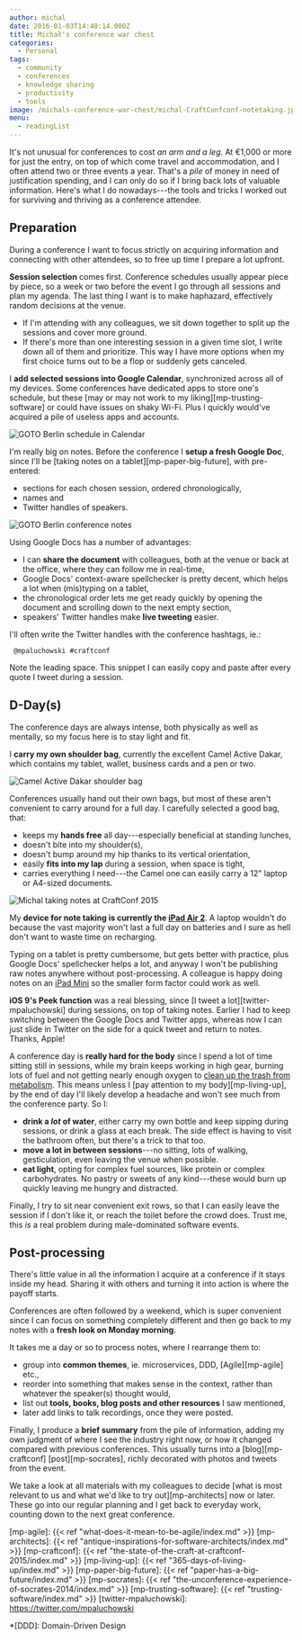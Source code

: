 ```yaml
---
author: michal
date: 2016-01-03T14:40:14.000Z
title: Michał's conference war chest
categories:
  - Personal
tags:
  - community
  - conferences
  - knowledge sharing
  - productivity
  - tools
image: /michals-conference-war-chest/michal-CraftConfconf-notetaking.jpg
menu:
  - readingList
---
```


It's not unusual for conferences to cost _an arm and a leg_. At €1,000 or more for just the entry, on top of which come travel and accommodation, and I often attend two or three events a year. That's a _pile_ of money in need of justification spending, and I can only do so if I bring back lots of valuable information. Here's what I do nowadays---the tools and tricks I worked out for surviving and thriving as a conference attendee.

<!--more-->

## Preparation

During a conference I want to focus strictly on acquiring information and connecting with other attendees, so to free up time I prepare a lot upfront.

__Session selection__ comes first. Conference schedules usually appear piece by piece, so a week or two before the event I go through all sessions and plan my agenda. The last thing I want is to make haphazard, effectively random decisions at the venue.

* If I'm attending with any colleagues, we sit down together to split up the sessions and cover more ground.
* If there's more than one interesting session in a given time slot, I write down all of them and prioritize. This way I have more options when my first choice turns out to be a flop or suddenly gets canceled.

I __add selected sessions into Google Calendar__, synchronized across all of my devices. Some conferences have dedicated apps to store one's schedule, but these [may or may not work to my liking][mp-trusting-software] or could have issues on shaky Wi-Fi. Plus I quickly would've acquired a pile of useless apps and accounts.

![GOTO Berlin schedule in Calendar](/michals-conference-war-chest/goto-berlin-conference-schedule.png)

I'm really big on notes. Before the conference I __setup a fresh Google Doc__, since I'll be [taking notes on a tablet][mp-paper-big-future], with pre-entered:

* sections for each chosen session, ordered chronologically,
* names and
* Twitter handles of speakers.

![GOTO Berlin conference notes](/michals-conference-war-chest/GOTO-Berlin-conference-notes.png)

Using Google Docs has a number of advantages:

* I can __share the document__ with colleagues, both at the venue or back at the office, where they can follow me in real-time,
* Google Docs' context-aware spellchecker is pretty decent, which helps a lot when (mis)typing on a tablet,
* the chronological order lets me get ready quickly by opening the document and scrolling down to the next empty section,
* speakers' Twitter handles make __live tweeting__ easier.

I'll often write the Twitter handles with the conference hashtags, ie.:

```
 @mpaluchowski #craftconf
```

Note the leading space. This snippet I can easily copy and paste after every quote I tweet during a session.

## D-Day(s)

The conference days are always intense, both physically as well as mentally, so my focus here is to stay light and fit.

I __carry my own shoulder bag__, currently the excellent Camel Active Dakar, which contains my tablet, wallet, business cards and a pen or two.

![Camel Active Dakar shoulder bag](/michals-conference-war-chest/camel-active-dakar-bag.jpg)

Conferences usually hand out their own bags, but most of these aren't convenient to carry around for a full day. I carefully selected a good bag, that:

* keeps my __hands free__ all day---especially beneficial at standing lunches,
* doesn't bite into my shoulder(s),
* doesn't bump around my hip thanks to its vertical orientation,
* easily __fits into my lap__ during a session, when space is tight,
* carries everything I need---the Camel one can easily carry a 12" laptop or A4-sized documents.

![Michal taking notes at CraftConf 2015](/michals-conference-war-chest/michal-CraftConfconf-notetaking.jpg)

My __device for note taking is currently the [iPad Air 2][apple-ipad-air2]__. A laptop wouldn't do because the vast majority won't last a full day on batteries and I sure as hell don't want to waste time on recharging.

Typing on a tablet is pretty cumbersome, but gets better with practice, plus Google Docs' spellchecker helps a lot, and anyway I won't be publishing raw notes anywhere without post-processing. A colleague is happy doing notes on an [iPad Mini][apple-ipad-mini] so the smaller form factor could work as well.

__iOS 9's Peek function__ was a real blessing, since [I tweet a lot][twitter-mpaluchowski] during sessions, on top of taking notes. Earlier I had to keep switching between the Google Docs and Twitter apps, whereas now I can just slide in Twitter on the side for a quick tweet and return to notes. Thanks, Apple!

A conference day is __really hard for the body__ since I spend a lot of time sitting still in sessions, while my brain keeps working in high gear, burning lots of fuel and not getting nearly enough oxygen to [clean up the trash from metabolism][brain-rules-move]. This means unless I [pay attention to my body][mp-living-up], by the end of day I'll likely develop a headache and won't see much from the conference party. So I:

* __drink a _lot_ of water__, either carry my own bottle and keep sipping during sessions, or drink a glass at each break. The side effect is having to visit the bathroom often, but there's a trick to that too.
* __move a lot in between sessions__---no sitting, lots of walking, gesticulation, even leaving the venue when possible.
* __eat light__, opting for complex fuel sources, like protein or complex carbohydrates. No pastry or sweets of any kind---these would burn up quickly leaving me hungry and distracted.

Finally, I try to sit near convenient exit rows, so that I can easily leave the session if I don't like it, or reach the toilet before the crowd does. Trust me, this _is_ a real problem during male-dominated software events.

## Post-processing

There's little value in all the information I acquire at a conference if it stays inside my head. Sharing it with others and turning it into action is where the payoff starts.

Conferences are often followed by a weekend, which is super convenient since I can focus on something completely different and then go back to my notes with a __fresh look on Monday morning__.

It takes me a day or so to process notes, where I rearrange them to:

* group into __common themes__, ie. microservices, DDD, [Agile][mp-agile] etc.,
* reorder into something that makes sense in the context, rather than whatever the speaker(s) thought would,
* list out __tools, books, blog posts and other resources__ I saw mentioned,
* later add links to talk recordings, once they were posted.

Finally, I produce a __brief summary__ from the pile of information, adding my own judgment of where I see the industry right now, or how it changed compared with previous conferences. This usually turns into a [blog][mp-craftconf] [post][mp-socrates], richly decorated with photos and tweets from the event.

We take a look at all materials with my colleagues to decide [what is most relevant to us and what we'd like to try out][mp-architects] now or later. These go into our regular planning and I get back to everyday work, counting down to the next great conference.

[apple-ipad-air2]: http://www.apple.com/ipad-air-2/
[apple-ipad-mini]: http://www.apple.com/ipad-mini-4/
[brain-rules-move]: http://www.brainrules.net/exercise
[mp-agile]: {{< ref "what-does-it-mean-to-be-agile/index.md" >}}
[mp-architects]: {{< ref "antique-inspirations-for-software-architects/index.md" >}}
[mp-craftconf]: {{< ref "the-state-of-the-craft-at-craftconf-2015/index.md" >}}
[mp-living-up]: {{< ref "365-days-of-living-up/index.md" >}}
[mp-paper-big-future]: {{< ref "paper-has-a-big-future/index.md" >}}
[mp-socrates]: {{< ref "the-unconference-experience-of-socrates-2014/index.md" >}}
[mp-trusting-software]: {{< ref "trusting-software/index.md" >}}
[twitter-mpaluchowski]: https://twitter.com/mpaluchowski

*[DDD]: Domain-Driven Design

